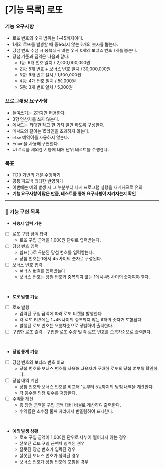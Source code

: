# [기능 목록] 로또

### 기능 요구사항
- 로또 번호의 숫자 범위는 1~45까지이다.
- 1개의 로또를 발행할 때 중복되지 않는 6개의 숫자를 뽑는다.
- 당첨 번호 추첨 시 중복되지 않는 숫자 6개와 보너스 번호 1개를 뽑는다.
- 당첨 기준과 금액은 다음과 같다:
    - 1등: 6개 번호 일치 / 2,000,000,000원
    - 2등: 5개 번호 + 보너스 번호 일치 / 30,000,000원
    - 3등: 5개 번호 일치 / 1,500,000원
    - 4등: 4개 번호 일치 / 50,000원
    - 5등: 3개 번호 일치 / 5,000원

### 프로그래밍 요구사항
- 들여쓰기는 2까지만 허용한다.
- 3항 연산자를 쓰지 않는다.
- 메서드는 최대한 작고 한 가지 일만 하도록 구성한다.
- 메서드의 길이는 15라인을 초과하지 않는다.
- `else` 예약어를 사용하지 않는다.
- Enum을 사용해 구현한다.
- UI 로직을 제외한 기능에 대해 단위 테스트를 수행한다.

### 목표
- TDD 기반의 개발 수행하기
- 공통 피드백 최대한 반영하기
- 이번에는 예외 발생 시 그 부분부터 다시 프로그램 실행을 재게하므로 유의
- **기능 요구사항이 많은 만큼, 테스트를 통해 요구사항이 지켜지는지 확인**

---

### 📓 기능 구현 목록

- **사용자 입력 기능**
- [ ] 로또 구입 금액 입력
    - 로또 구입 금액을 1,000원 단위로 입력받는다.
- [ ] 당첨 번호 입력
  - 쉼표(`,`)로 구분된 당첨 번호를 입력받는다.
  - 당첨 번호는 1에서 45 사이의 숫자로 구성된다.
- [ ] 보너스 번호 입력
  - 보너스 번호를 입력받는다.
  - 보너스 번호는 당첨 번호와 중복되지 않는 1에서 45 사이의 숫자여야 한다.

<br>

- **로또 발행 기능**
- [ ] 로또 발행
  - 입력된 구입 금액에 따라 로또 티켓을 발행한다.
  - 각 로또 티켓에는 1~45 사이의 중복되지 않는 6개의 숫자가 포함된다.
  - 발행된 로또 번호는 오름차순으로 정렬하여 출력한다.
- [ ] 구입한 로또 출력
        - 구입한 로또 수량 및 각 로또 번호를 오름차순으로 출력한다.

<br>

- **당첨 통계 기능**
- [ ] 당첨 번호와 보너스 번호 비교
  - 당첨 번호와 보너스 번호를 사용해 사용자가 구매한 로또의 당첨 여부를 확인한다.
- [ ] 당첨 내역 계산
  - 당첨 번호와 보너스 번호를 비교해 1등부터 5등까지의 당첨 내역을 계산한다.
  - 각 등수별 당첨 횟수를 저장한다.
- [ ] 수익률 계산
  - 총 당첨 금액을 구입 금액 대비 비율로 계산하여 출력한다.
  - 수익률은 소수점 둘째 자리에서 반올림하여 표시한다.

<br>

- **예외 발생 상황**
  - 로또 구입 금액이 1,000원 단위로 나누어 떨어지지 않는 경우
  - 잘못된 로또 구입 금액이 입력된 경우
  - 잘못된 당첨 번호가 입력된 경우
  - 잘못된 보너스 번호가 입력된 경우
  - 보너스 번호가 당첨 번호에 포함된 경우
